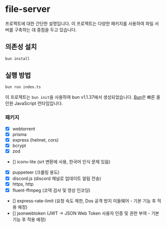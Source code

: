 # file-server

프로젝트에 대한 간단한 설명입니다. 이 프로젝트는 다양한 패키지를 사용하여 파일 서버를 구축하는 데 중점을 두고 있습니다.

## 의존성 설치

```bash
bun install
```

## 실행 방법

```bash
bun run index.ts
```

이 프로젝트는 `bun init`을 사용하여 bun v1.1.37에서 생성되었습니다. [Bun](https://bun.sh)은 빠른 올인원 JavaScript 런타임입니다.

### 패키지

- [x] webtorrent
- [x] prisma
- [x] express (helmet, cors)
- [x] bcrypt
- [x] zod
- [] iconv-lite (srt 변환에 사용, 한국어 인식 문제 있음)
- [x] puppeteer (크롤링 용도)
- [x] discord.js (discord 채널로 업데이트 알림 전송)
- [x] https, http
- [x] fluent-ffmpeg (코덱 검사 및 영상 인코딩)

- [] express-rate-limit (요청 속도 제한, Dos 공격 방지 미들웨어 - 기본 기능 후 적용 예정)
- [] jsonwebtoken (JWT -> JSON Web Token 사용자 인증 및 권한 부여 - 기본 기능 후 적용 예정)
